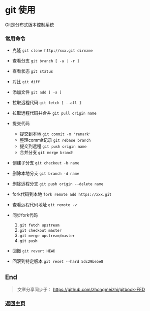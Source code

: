 # git 使用

Git是分布式版本控制系统

### 常用命令
* 克隆 `git clone http://xxx.git dirname`

* 查看分支 `git branch [ -a | -r ]`

* 查看状态 `git status`

* 对比 `git diff`

* 添加文件 `git add [ -a ]`

* 拉取远程代码 `git fetch [ --all ]`

* 拉取远程代码并合并 `git pull origin name`

* 提交代码
  * 提交到本地 `git commit -m 'remark'`
  * 整理commit记录 `git rebase branch`
  * 提交到远程 `git push origin name`
  * 合并分支 `git merge branch`

* 创建子分支 `git checkout -b name`

* 删除本地分支 `git branch -d name`

* 删除远程分支 `git push origin --delete name`

* fork代码到本地 `fork remote add https://xxx.git`

* 查看远程代码地址 `git remote -v`

* 同步fork代码
  1. `git fetch upstream`
  2. `git checkout master`
  3. `git merge upstream/master`
  4. `git push`

* 回撤 `git revert HEAD`

* 回滚到特定版本 `git reset --hard 5dc29bebe8`

## End
> 文章分享同步于： https://github.com/zhongmeizhi/gitbook-FED
### [返回主页](/README.md)